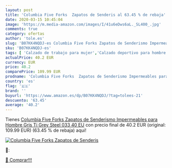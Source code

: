 ```yaml
---
layout: post
title: 'Columbia Five Forks  Zapatos de Senderis al 63.45 % de rebaja'
date: 2020-03-15 10:45:04
image: 'https://m.media-amazon.com/images/I/41u6eDws6aL._SL400_.jpg'
comments: true
category: ofertas
author: 'tole.es'
slug: 'B07KK4NQDJ-es Columbia Five Forks Zapatos de Senderismo Impermeables...'
sku: 'B07KK4NQDJ-es'
tags: [ 'Calzado de trabajo para mujer','Calzado deportivo para hombre','Calzado sanitario y de hostelería para mujer','Chanclas y sandalias de piscina para hombre','Sandalias y chanclas para niña','Zapatillas y calzado deportivo para hombre','Zapatos','Zapatos para hombre','Zapatos para mujer','Zapatos para niñas pequeñas','Zapatos y complementos','Zuecos sanitarios y de hostelería para mujer','Zuecos y mules para hombre','zapatos', ]
actualPrice: 40.2 EUR
currency: EUR
price: 40.2
comparePrice: 109.99 EUR
prodname: 'Columbia Five Forks  Zapatos de Senderismo Impermeables para Hombre  Gris  Ti Grey Steel  033   40 EU'
country: 'es'
flag: '🇪🇸'
brand: ''
buyurl: 'https://www.amazon.es/dp/B07KK4NQDJ/?tag=tolees-21'
descuento: '63.45'
average: '40.2'
---
```


Tienes [Columbia Five Forks  Zapatos de Senderismo Impermeables para Hombre  Gris  Ti Grey Steel  033   40 EU](https://www.amazon.es/dp/B07KK4NQDJ/?tag=tolees-21) con precio final de  40.2 EUR (original: 109.99 EUR) (63.45 %  de rebaja) aqui!

[![Columbia Five Forks  Zapatos de Senderis](https://m.media-amazon.com/images/I/41u6eDws6aL._SL400_.jpg)](https://www.amazon.es/dp/B07KK4NQDJ/?tag=tolees-21)

🔎:


[🛒 Comprar!!!](https://www.amazon.es/dp/B07KK4NQDJ/?tag=tolees-21)
